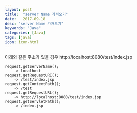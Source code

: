 ```yaml
---
layout: post
title:  "server Name 가져오기"
date:   2017-09-18
desc: "server Name 가져오기"
keywords: "Java"
categories: [Java]
tags: [java]
icon: icon-html
---
```


아래와 같은 주소가 있을 경우
http://localhost:8080/test/index.jsp

```
request.getServerName();  
	-> localhost
request.getRequestURI(); 
	-> /test/index.jsp
request.getContextPath(); 
	-> /test
request.getRequestURL();  
	-> http://localhost:8080/test/index.jsp
request.getServletPath(); 
	-> /index.jsp
```